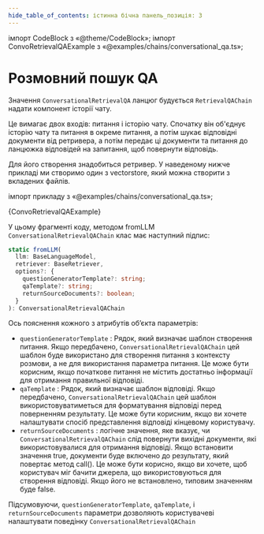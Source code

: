 ```yaml
---
hide_table_of_contents: істинна бічна панель_позиція: 3
---
```


імпорт CodeBlock з «@theme/CodeBlock»; імпорт ConvoRetrievalQAExample з «@examples/chains/conversational_qa.ts»;

# Розмовний пошук QA

Значення `ConversationalRetrievalQA` ланцюг будується `RetrievalQAChain` надати компонент історії чату.

Це вимагає двох входів: питання і історію чату. Спочатку він об'єднує історію чату та питання в окреме питання, а потім шукає відповідні документи від ретривера, а потім передає ці документи та питання до ланцюжка відповідей на запитання, щоб повернути відповідь.

Для його створення знадобиться ретривер. У наведеному нижче прикладі ми створимо один з vectorstore, який можна створити з вкладених файлів.

імпорт прикладу з «@examples/chains/conversational_qa.ts»;

<CodeBlock language="typescript">{ConvoRetrievalQAExample}</CodeBlock>

У цьому фрагменті коду, методом fromLLM `ConversationalRetrievalQAChain` клас має наступний підпис:


```typescript
static fromLLM(
  llm: BaseLanguageModel,
  retriever: BaseRetriever,
  options?: {
    questionGeneratorTemplate?: string;
    qaTemplate?: string;
    returnSourceDocuments?: boolean;
  }
): ConversationalRetrievalQAChain
```

Ось пояснення кожного з атрибутів об’єкта параметрів:

-  `questionGeneratorTemplate` : Рядок, який визначає шаблон створення питання. Якщо передбачено, `ConversationalRetrievalQAChain` цей шаблон буде використано для створення питання з контексту розмови, а не для використання параметра питання. Це може бути корисним, якщо початкове питання не містить достатньо інформації для отримання правильної відповіді.
-  `qaTemplate` : Рядок, який визначає шаблон відповіді. Якщо передбачено, `ConversationalRetrievalQAChain` цей шаблон використовуватиметься для форматування відповіді перед поверненням результату. Це може бути корисним, якщо ви хочете налаштувати спосіб представлення відповіді кінцевому користувачу.
-  `returnSourceDocuments` : логічне значення, яке вказує, чи `ConversationalRetrievalQAChain` слід повернути вихідні документи, які використовувалися для отримання відповіді. Якщо встановити значення true, документи буде включено до результату, який повертає метод call(). Це може бути корисно, якщо ви хочете, щоб користувач міг бачити джерела, що використовуються для створення відповіді. Якщо його не встановлено, типовим значенням буде false.

Підсумовуючи, `questionGeneratorTemplate`, `qaTemplate`, і `returnSourceDocuments` параметри дозволяють користувачеві налаштувати поведінку `ConversationalRetrievalQAChain`
